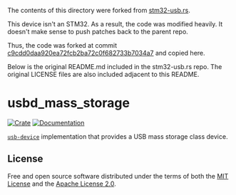 The contents of this directory were forked from [stm32-usb.rs](https://github.com/stm32-rs/stm32-usbd).

This device isn't an STM32. As a result, the code was modified heavily. It doesn't make sense to push patches back to the parent repo.

Thus, the code was forked at commit [c9cdd0daa920ea72fcb2ba72c0f682733b7034a7](https://github.com/stm32-rs/stm32-usbd/commit/c9cdd0daa920ea72fcb2ba72c0f682733b7034a7) and copied here.

Below is the original README.md included in the stm32-usb.rs repo. The original LICENSE files are also included adjacent to this README.

# usbd_mass_storage

[![Crate](https://img.shields.io/crates/v/usbd_mass_storage.svg)](https://crates.io/crates/usbd_mass_storage)
[![Documentation](https://docs.rs/usbd_mass_storage/badge.svg)](https://docs.rs/usbd_mass_storage)

[`usb-device`](https://crates.io/crates/usb-device) implementation that provides a USB mass storage class device.

## License

Free and open source software distributed under the terms of both the [MIT License][lm] and the [Apache License 2.0][la].

[lm]: LICENSE-MIT
[la]: LICENSE-APACHE
